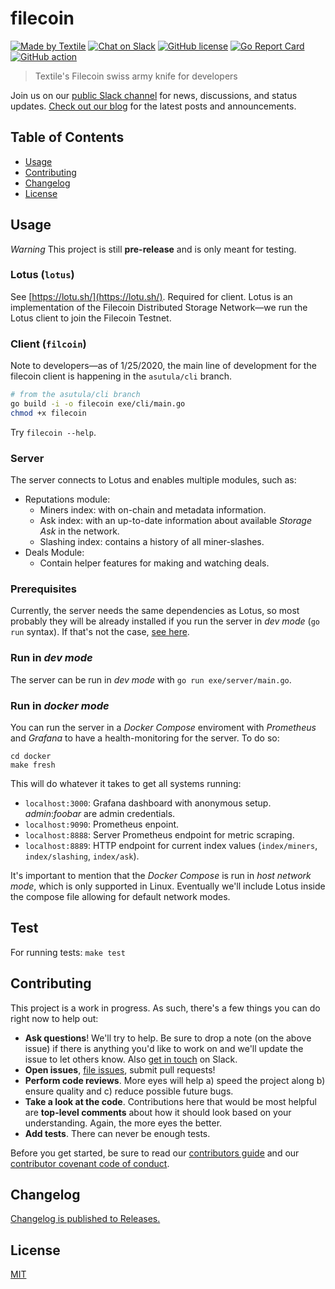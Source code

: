 # filecoin

[![Made by Textile](https://img.shields.io/badge/made%20by-Textile-informational.svg?style=popout-square)](https://textile.io)
[![Chat on Slack](https://img.shields.io/badge/slack-slack.textile.io-informational.svg?style=popout-square)](https://slack.textile.io)
[![GitHub license](https://img.shields.io/github/license/textileio/filecoin.svg?style=popout-square)](./LICENSE)
[![Go Report Card](https://goreportcard.com/badge/github.com/textileio/filecoin?style=flat-square)](https://goreportcard.com/report/github.com/textileio/filecoin?style=flat-square)
[![GitHub action](https://github.com/textileio/filecoin/workflows/Tests/badge.svg?style=popout-square)](https://github.com/textileio/filecoin/actions)

> Textile's Filecoin swiss army knife for developers

Join us on our [public Slack channel](https://slack.textile.io/) for news, discussions, and status updates. [Check out our blog](https://medium.com/textileio) for the latest posts and announcements.

## Table of Contents

-   [Usage](#usage)
-   [Contributing](#contributing)
-   [Changelog](#changelog)
-   [License](#license)

## Usage

*Warning* This project is still **pre-release** and is only meant for testing.

### Lotus (`lotus`)

See [https://lotu.sh/](https://lotu.sh/). Required for client. Lotus is an implementation of the Filecoin Distributed Storage Network—we run the Lotus client to join the Filecoin Testnet. 

### Client (`filcoin`)

Note to developers—as of 1/25/2020, the main line of development for the filecoin client is happening in the `asutula/cli` branch.

```bash
# from the asutula/cli branch
go build -i -o filecoin exe/cli/main.go 
chmod +x filecoin 
```

Try `filecoin --help`.

### Server 
The server connects to Lotus and enables multiple modules, such as:
- Reputations module:
   - Miners index: with on-chain and metadata information.
   - Ask index: with an up-to-date information about available _Storage Ask_ in the network.
   - Slashing index: contains a history of all miner-slashes.
- Deals Module:
    - Contain helper features for making and watching deals.
### Prerequisites
Currently, the server needs the same dependencies as Lotus, so most probably they will be already installed if you run the server in _dev mode_ (`go run` syntax). If that's not the case, [see here](https://docs.lotu.sh/en+install-lotus-ubuntu).

### Run in _dev mode_
The server can be run in _dev mode_ with `go run exe/server/main.go`. 

### Run in _docker mode_
You can run the server in a _Docker Compose_ enviroment with _Prometheus_ and _Grafana_ to have a health-monitoring for the server.
To do so:
```
cd docker
make fresh
```
This will do whatever it takes to get all systems running:
- `localhost:3000`: Grafana dashboard with anonymous setup. _admin_:_foobar_ are  admin credentials.
- `localhost:9090`: Prometheus enpoint.
- `localhost:8888`: Server Prometheus endpoint for metric scraping.
- `localhost:8889`: HTTP endpoint for current index values (`index/miners`, `index/slashing`, `index/ask`).

It's important to mention that the _Docker Compose_ is run in _host_ _network mode_, which is only supported in Linux. Eventually we'll include Lotus inside the compose file allowing for default network modes.

## Test
For running tests: `make test`

## Contributing

This project is a work in progress. As such, there's a few things you can do right now to help out:

-   **Ask questions**! We'll try to help. Be sure to drop a note (on the above issue) if there is anything you'd like to work on and we'll update the issue to let others know. Also [get in touch](https://slack.textile.io) on Slack.
-   **Open issues**, [file issues](https://github.com/textileio/filecoin/issues), submit pull requests!
-   **Perform code reviews**. More eyes will help a) speed the project along b) ensure quality and c) reduce possible future bugs.
-   **Take a look at the code**. Contributions here that would be most helpful are **top-level comments** about how it should look based on your understanding. Again, the more eyes the better.
-   **Add tests**. There can never be enough tests.

Before you get started, be sure to read our [contributors guide](./CONTRIBUTING.md) and our [contributor covenant code of conduct](./CODE_OF_CONDUCT.md).

## Changelog

[Changelog is published to Releases.](https://github.com/textileio/filecoin/releases)

## License

[MIT](LICENSE)
